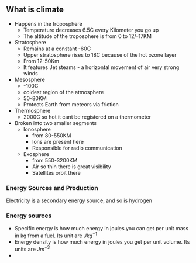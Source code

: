 ## What is climate
* Happens in the troposphere
	* Temperature decreases 6.5C every Kilometer you go up
	* The altitude of the troposphere is from 0 to 12/-17KM
* Stratosphere
	* Remains at a constant -60C
	* Upper stratosphere rises to 18C because of the hot ozone layer
	* From 12-50Km
	* It features Jet steams - a horizontal movement of air very strong winds
* Mesosphere
	* -100C
	* coldest region of the atmosphere
	* 50-80KM
	* Protects Earth from meteors via friction
* Thermosphere
	* 2000C so hot it cant be registered on a thermometer
* Broken into two smaller segments
	* Ionosphere 
		* from 80-550KM
		* Ions are present here
		* Responsible for radio communication
	* Exosphere
		* from 550-3200KM
		* Air so thin there is great visibility
		* Satellites orbit there
### Energy Sources and Production
 Electricity is a secondary energy source, and so is hydrogen

### Energy sources
* Specific energy is how much energy in joules you can get per unit mass in kg from a fuel. Its unit are $Jkg^{-1}$ 
* Energy density is how much energy in joules you get per unit volume. Its units are $Jm^{-3}$ 
* 